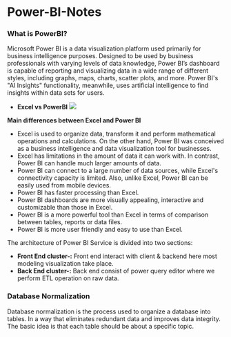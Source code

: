 # Power-BI-Notes

### What is PowerBI?
Microsoft Power BI is a data visualization platform used primarily for business intelligence purposes. Designed to be used by business professionals with varying levels of data knowledge, Power BI’s dashboard is capable of reporting and visualizing data in a wide range of different styles, including graphs, maps, charts, scatter plots, and more. Power BI's "AI Insights" functionality, meanwhile, uses artificial intelligence to find insights within data sets for users.

- **Excel vs PowerBI**
![](https://blog.bismart.com/hubfs/Imported_Blog_Media/Excel-Vs-Power-BI03-EN-1-Sep-26-2023-09-27-28-7672-AM.jpg)

**Main differences between Excel and Power BI**
- Excel is used to organize data, transform it and perform mathematical operations and calculations. On the other hand, Power BI was conceived as a business intelligence and data visualization tool for businesses.
- Excel has limitations in the amount of data it can work with. In contrast, Power BI can handle much larger amounts of data.
- Power BI can connect to a large number of data sources, while Excel's connectivity capacity is limited. Also, unlike Excel, Power BI can be easily used from mobile devices.
- Power BI has faster processing than Excel.
- Power BI dashboards are more visually appealing, interactive and customizable than those in Excel.
- Power BI is a more powerful tool than Excel in terms of comparison between tables, reports or data files.
- Power BI is more user friendly and easy to use than Excel.

The architecture of Power BI Service is divided into two sections: 

- **Front End cluster-:** Front end interact with client & backend here most modeling visualization take place.
- **Back End cluster-:** Back end consist of power query editor where we perform ETL operation on raw data.

### Database Normalization
Database normalization is the process used to organize a database into tables. In a way that eliminates redundant data and improves data integrity. The basic idea is that each table should be about a specific topic.
